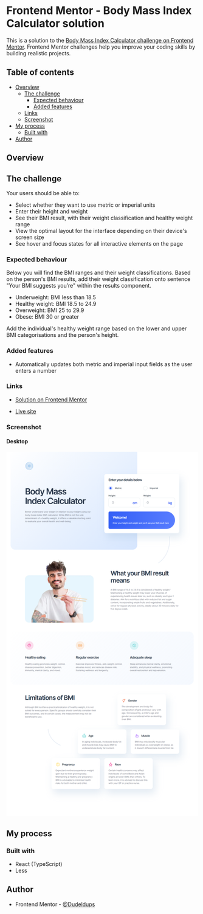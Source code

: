 # Frontend Mentor - Body Mass Index Calculator solution

This is a solution to the [Body Mass Index Calculator challenge on Frontend Mentor](https://www.frontendmentor.io/challenges/body-mass-index-calculator-brrBkfSz1T). Frontend Mentor challenges help you improve your coding skills by building realistic projects.

## Table of contents

- [Overview](#overview)
  - [The challenge](#the-challenge)
    - [Expected behaviour](#expected-behaviour)
    - [Added features](#added-features)
  - [Links](#links)
  - [Screenshot](#screenshot)
- [My process](#my-process)
  - [Built with](#built-with)
- [Author](#author)

## Overview

## The challenge

Your users should be able to:

- Select whether they want to use metric or imperial units
- Enter their height and weight
- See their BMI result, with their weight classification and healthy weight range
- View the optimal layout for the interface depending on their device's screen size
- See hover and focus states for all interactive elements on the page

### Expected behaviour

Below you will find the BMI ranges and their weight classifications. Based on the person's BMI results, add their weight classification onto sentence "Your BMI suggests you’re" within the results component.

- Underweight: BMI less than 18.5
- Healthy weight: BMI 18.5 to 24.9
- Overweight: BMI 25 to 29.9
- Obese: BMI 30 or greater

Add the individual's healthy weight range based on the lower and upper BMI categorisations and the person's height.

### Added features

- Automatically updates both metric and imperial input fields as the user enters a number

### Links

- [Solution on Frontend Mentor](https://www.frontendmentor.io/solutions/reacttsless-bmi-calculator-DfrVhETGpR)

- [Live site](https://fm-bmi-calculator-9000.netlify.app/)

### Screenshot

#### Desktop

![Solution](https://github.com/Dudeldups/FM-bmi-calculator/blob/main/screenshots/solution-desktop.png)

## My process

### Built with

- React (TypeScript)
- Less

## Author

- Frontend Mentor - [@Dudeldups](https://www.frontendmentor.io/profile/Dudeldups)
